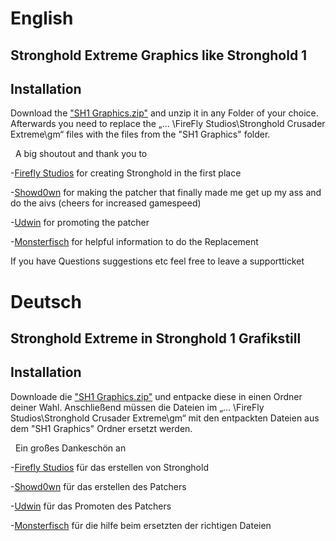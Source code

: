 
English
====
Stronghold Extreme Graphics like Stronghold 1
------------

Installation
------------
Download the ["SH1 Graphics.zip"](https://github.com/Gaaammmler/Stronghold-Crusader-Sh1-Graphics/blob/master/SH1%20Graphics.zip) and unzip it in any Folder of your choice. Afterwards you need to replace the „… \FireFly Studios\Stronghold Crusader Extreme\gm“ files with the files from the "SH1 Graphics" folder. 

&nbsp;
A big shoutout and thank you to 

-[Firefly Studios](https://fireflyworlds.com/) for creating Stronghold in the first place

-[Showd0wn](https://github.com/Sh0wdown) for making the patcher that finally made me get up my ass and do the aivs (cheers for increased gamespeed)

-[Udwin](https://www.youtube.com/user/UdwinLP) for promoting the patcher

-[Monsterfisch](https://github.com/Monsterfisch)  for helpful information to do the Replacement

If you have Questions suggestions etc feel free to leave a supportticket


Deutsch
====
Stronghold Extreme in Stronghold 1 Grafikstill
------------

Installation
------------
Downloade die ["SH1 Graphics.zip"](https://github.com/Gaaammmler/Stronghold-Crusader-Sh1-Graphics/blob/master/SH1%20Graphics.zip)  und entpacke diese in einen Ordner deiner Wahl. Anschließend müssen die Dateien im „… \FireFly Studios\Stronghold Crusader Extreme\gm“ mit den entpackten Dateien aus dem "SH1 Graphics" Ordner ersetzt werden. 

&nbsp;
Ein großes Dankeschön an

-[Firefly Studios](https://fireflyworlds.com/) für das erstellen von Stronghold

-[Showd0wn](https://github.com/Sh0wdown) für das erstellen des Patchers

-[Udwin](https://www.youtube.com/user/UdwinLP) für das Promoten des Patchers

-[Monsterfisch](https://github.com/Monsterfisch)  für die hilfe beim ersetzten der richtigen Dateien
